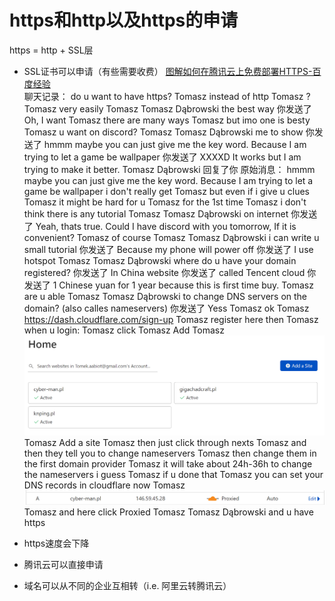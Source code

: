 # https和http以及https的申请

https = http + SSL层

- SSL证书可以申请（有些需要收费）
  [图解如何在腾讯云上免费部署HTTPS-百度经验](https://jingyan.baidu.com/article/f0062228158dedfbd2f0c84e.html)\
  聊天记录：
    do u want to have https?
    Tomasz
    instead of http
    Tomasz
    ?
    Tomasz
    very easily
    Tomasz
    Tomasz Dąbrowski
    the best way
    你发送了
    Oh, I want
    Tomasz
    there are many ways
    Tomasz
    but imo one is besty
    Tomasz
    u want on discord?
    Tomasz
    Tomasz Dąbrowski
    me to show
    你发送了
    hmmm maybe you can just give me the key word. Because I am trying to let a game be wallpaper
    你发送了
    XXXXD
    It works but I am trying to make it better.
    Tomasz Dąbrowski 回复了你
    原始消息：
    hmmm maybe you can just give me the key word. Because I am trying to let a game be wallpaper
    i don't really get
    Tomasz
    but even if i give u clues
    Tomasz
    it might be hard for u
    Tomasz
    for the 1st time
    Tomasz
    i don't think there is any tutorial
    Tomasz
    Tomasz Dąbrowski
    on internet
    你发送了
    Yeah, thats true. Could I have discord with you tomorrow, If it is convenient?
    Tomasz
    of course
    Tomasz
    Tomasz Dąbrowski
    i can write u small tutorial
    你发送了
    Because my phone will power off
    你发送了
    I use hotspot
    Tomasz
    Tomasz Dąbrowski
    where do u have your domain registered?
    你发送了
    In China website
    你发送了
    called Tencent cloud
    你发送了
    1 Chinese yuan for 1 year because this is first time buy.
    Tomasz
    are u able
    Tomasz
    Tomasz Dąbrowski
    to change DNS servers on the domain? (also calles nameservers)
    你发送了
    Yess
    Tomasz
    ok
    Tomasz
    https://dash.cloudflare.com/sign-up
    Tomasz
    register here then
    Tomasz
    when u login:
    Tomasz
    click
    Tomasz
    Add
    Tomasz
    ![](2022-03-02-14-17-26.png)
    Tomasz
    Add a site
    Tomasz
    then just click through nexts
    Tomasz
    and then they tell you to change nameservers
    Tomasz
    then change them in the first domain provider
    Tomasz
    it will take about 24h-36h to change the nameservers i guess
    Tomasz
    if u done that
    Tomasz
    you can set your DNS records in cloudflare now
    Tomasz
    ![](2022-03-02-14-17-55.png)
    Tomasz
    and here click Proxied
    Tomasz
    Tomasz Dąbrowski
    and u have https



- https速度会下降
  
- 腾讯云可以直接申请
  
- 域名可以从不同的企业互相转（i.e. 阿里云转腾讯云）
  